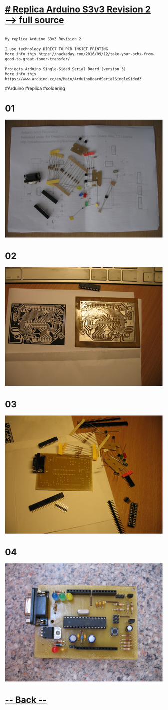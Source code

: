[<h1 id="custom-id"># Replica Arduino S3v3 Revision 2 <br>  --> full source </h1>](https://github.com/dotignore/Raspberry/tree/master/differents_things/projects/06_Arduino)
                              
```

My replica Arduino S3v3 Revision 2

I use technology DIRECT TO PCB INKJET PRINTING
More info this https://hackaday.com/2016/09/12/take-your-pcbs-from-good-to-great-toner-transfer/

Projects Arduino Single-Sided Serial Board (version 3)
More info this https://www.arduino.cc/en/Main/ArduinoBoardSerialSingleSided3

```

#Arduino #replica #soldering


# 01

<img src="https://raw.githubusercontent.com/dotignore/Raspberry/master/differents_things/projects/06_Arduino/684763.png" alt ="" data-canonical-src="" width="700" />

# 02

<img src="https://raw.githubusercontent.com/dotignore/Raspberry/master/differents_things/projects/06_Arduino/IMG_0004.JPG" alt ="" data-canonical-src="" width="700" />

# 03

<img src="https://raw.githubusercontent.com/dotignore/Raspberry/master/differents_things/projects/06_Arduino/IMG_0005.JPG" alt ="" data-canonical-src="" width="700" />

# 04

<img src="https://raw.githubusercontent.com/dotignore/Raspberry/master/differents_things/projects/06_Arduino/IMG_0003.JPG" alt ="" data-canonical-src="" width="700" />





[<h1 id="custom-id"> -- Back --</h1>](https://github.com/dotignore/Raspberry/tree/master/differents_things/)

<!-- =-=-=-=-=-=-=-=-=-=-=-=-=-=-=-=-=-=-=-=-=-=-=-=-=-=-=-=-=-=-=-=-=-=-=-=-=-=-=-= -->
